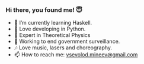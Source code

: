 ### Hi there, you found me! 😇
- 👾 I’m currently learning Haskell.
- 🐍 Love developing in Python.
- 🔭 Expert in Theoretical Physics
- 🧿 Working to end government surveillance.
- 🎶 Love music, lasers and choreography.
- 📫 How to reach me: vsevolod.mineev@gmail.com
